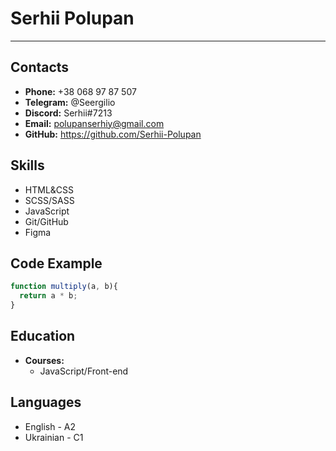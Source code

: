 
# Serhii Polupan
---
## Contacts
* **Phone:** +38 068 97 87 507
* **Telegram:** @Seergilio 
* **Discord:** Serhii#7213 
* **Email:** polupanserhiy@gmail.com
* **GitHub:** https://github.com/Serhii-Polupan
## Skills
* HTML&CSS
* SCSS/SASS
* JavaScript
* Git/GitHub
* Figma
## Code Example
```javascript
function multiply(a, b){
  return a * b;
}
```
## Education
* **Courses:**
  * JavaScript/Front-end
## Languages
* English - A2
* Ukrainian - C1


